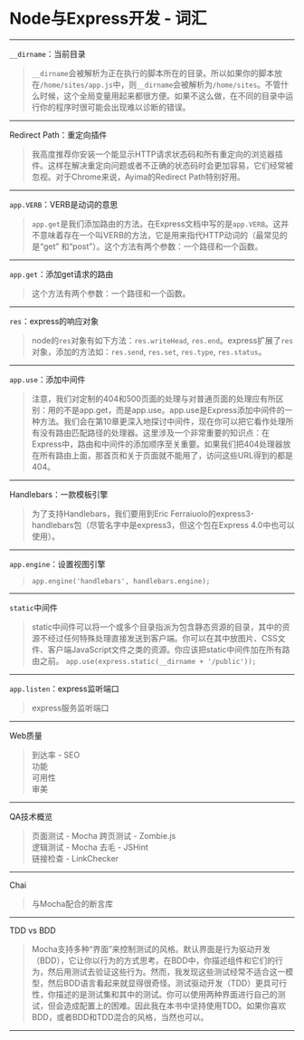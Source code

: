 # Node与Express开发 - 词汇

***
`__dirname`：当前目录	

> `__dirname`会被解析为正在执行的脚本所在的目录。所以如果你的脚本放在`/home/sites/app.js`中，则`__dirname`会被解析为`/home/sites`。不管什么时候，这个全局变量用起来都很方便。如果不这么做，在不同的目录中运行你的程序时很可能会出现难以诊断的错误。

***
Redirect Path：重定向插件

> 我高度推荐你安装一个能显示HTTP请求状态码和所有重定向的浏览器插件。这样在解决重定向问题或者不正确的状态码时会更加容易，它们经常被忽视。对于Chrome来说，Ayima的Redirect Path特别好用。

***
`app.VERB`：VERB是动词的意思

> `app.get`是我们添加路由的方法。在Express文档中写的是`app.VERB`。这并不意味着存在一个叫VERB的方法，它是用来指代HTTP动词的（最常见的是“get” 和“post”）。这个方法有两个参数：一个路径和一个函数。

***
`app.get`：添加get请求的路由

> 这个方法有两个参数：一个路径和一个函数。

***
`res`：express的响应对象

> node的`res`对象有如下方法：`res.writeHead`, `res.end`。express扩展了`res`对象，添加的方法如：`res.send`, `res.set`, `res.type`, `res.status`。

***
`app.use`：添加中间件

> 注意，我们对定制的404和500页面的处理与对普通页面的处理应有所区别：用的不是app.get，而是app.use。app.use是Express添加中间件的一种方法。我们会在第10章更深入地探讨中间件，现在你可以把它看作处理所有没有路由匹配路径的处理器。这里涉及一个非常重要的知识点：在Express中，路由和中间件的添加顺序至关重要。如果我们把404处理器放在所有路由上面，那首页和关于页面就不能用了，访问这些URL得到的都是404。

***
Handlebars：一款模板引擎

> 为了支持Handlebars，我们要用到Eric Ferraiuolo的express3-handlebars包（尽管名字中是express3，但这个包在Express 4.0中也可以使用）。

***
`app.engine`：设置视图引擎
> `app.engine('handlebars', handlebars.engine);`

***
`static`中间件
> static中间件可以将一个或多个目录指派为包含静态资源的目录，其中的资源不经过任何特殊处理直接发送到客户端。你可以在其中放图片、CSS文件、客户端JavaScript文件之类的资源。你应该把static中间件加在所有路由之前。
> `app.use(express.static(__dirname + '/public'));`

***
`app.listen`：express监听端口
> express服务监听端口

***
Web质量
> 到达率 - SEO  
> 功能  
> 可用性  
> 审美

***
QA技术概览
> 页面测试 - Mocha
> 跨页测试 - Zombie.js  
> 逻辑测试 - Mocha
> 去毛 - JSHint  
> 链接检查 - LinkChecker

***
Chai
> 与Mocha配合的断言库

***
TDD vs BDD
> Mocha支持多种“界面”来控制测试的风格。默认界面是行为驱动开发（BDD），它让你以行为的方式思考。在BDD中，你描述组件和它们的行为，然后用测试去验证这些行为。然而，我发现这些测试经常不适合这一模型，然后BDD语言看起来就显得很奇怪。测试驱动开发（TDD）更具可行性，你描述的是测试集和其中的测试。你可以使用两种界面进行自己的测试，但会造成配置上的困难。因此我在本书中坚持使用TDD。如果你喜欢BDD，或者BDD和TDD混合的风格，当然也可以。

***

